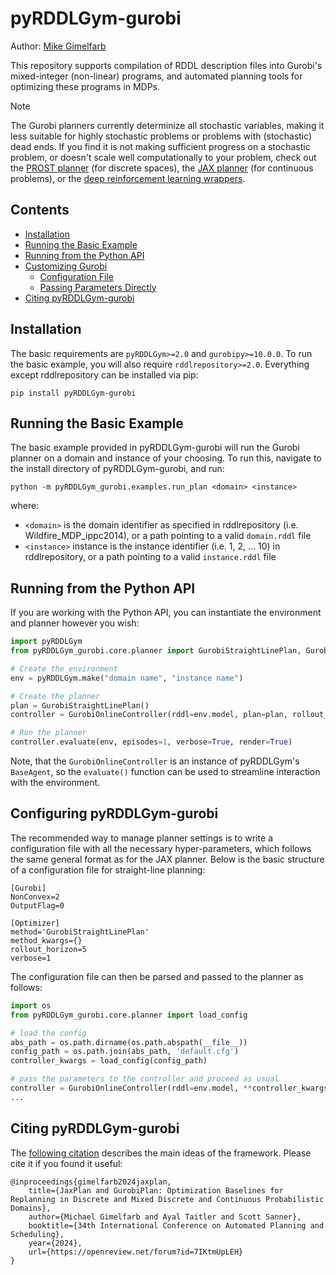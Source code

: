 # pyRDDLGym-gurobi

Author: [Mike Gimelfarb](https://mike-gimelfarb.github.io)

This repository supports compilation of RDDL description files into Gurobi's mixed-integer (non-linear) programs, and automated planning tools for optimizing these programs in MDPs.

> [!NOTE]  
> The Gurobi planners currently determinize all stochastic variables, making it less suitable for highly stochastic problems or problems with (stochastic) dead ends.
> If you find it is not making sufficient progress on a stochastic problem, or doesn't scale well computationally to your problem, check out the [PROST planner](https://github.com/pyrddlgym-project/pyRDDLGym-prost) (for discrete spaces), the [JAX planner](https://github.com/pyrddlgym-project/pyRDDLGym-jax) (for continuous problems), or the [deep reinforcement learning wrappers](https://github.com/pyrddlgym-project/pyRDDLGym-rl).


## Contents

- [Installation](#installation)
- [Running the Basic Example](#running-the-basic-example)
- [Running from the Python API](#running-from-the-python-api)
- [Customizing Gurobi](#customizing-gurobi)
  - [Configuration File](#configuration-file)
  - [Passing Parameters Directly](#passing-parameters-directly)
- [Citing pyRDDLGym-gurobi](#citing-pyrddlgym-gurobi)

## Installation

The basic requirements are ``pyRDDLGym>=2.0`` and ``gurobipy>=10.0.0``. 
To run the basic example, you will also require ``rddlrepository>=2.0``. Everything except rddlrepository can be installed via pip:

```shell
pip install pyRDDLGym-gurobi
```

## Running the Basic Example

The basic example provided in pyRDDLGym-gurobi will run the Gurobi planner on a domain and instance of your choosing.
To run this, navigate to the install directory of pyRDDLGym-gurobi, and run:

```shell
python -m pyRDDLGym_gurobi.examples.run_plan <domain> <instance>
```

where:
- ``<domain>`` is the domain identifier as specified in rddlrepository (i.e. Wildfire_MDP_ippc2014), or a path pointing to a valid ``domain.rddl`` file
- ``<instance>`` instance is the instance identifier (i.e. 1, 2, ... 10) in rddlrepository, or a path pointing to a valid ``instance.rddl`` file

## Running from the Python API

If you are working with the Python API, you can instantiate the environment and planner however you wish:

```python
import pyRDDLGym
from pyRDDLGym_gurobi.core.planner import GurobiStraightLinePlan, GurobiOnlineController

# Create the environment
env = pyRDDLGym.make("domain name", "instance name")

# Create the planner
plan = GurobiStraightLinePlan()
controller = GurobiOnlineController(rddl=env.model, plan=plan, rollout_horizon=5)

# Run the planner
controller.evaluate(env, episodes=1, verbose=True, render=True)
```

Note, that the ``GurobiOnlineController`` is an instance of pyRDDLGym's ``BaseAgent``, so the ``evaluate()`` function can be used to streamline interaction with the environment.

## Configuring pyRDDLGym-gurobi

The recommended way to manage planner settings is to write a configuration file with all the necessary hyper-parameters, which follows the same general format as for the JAX planner. Below is the basic structure of a configuration file for straight-line planning:

```shell
[Gurobi]
NonConvex=2
OutputFlag=0

[Optimizer]
method='GurobiStraightLinePlan'
method_kwargs={}
rollout_horizon=5
verbose=1
```

The configuration file can then be parsed and passed to the planner as follows:

```python
import os
from pyRDDLGym_gurobi.core.planner import load_config

# load the config
abs_path = os.path.dirname(os.path.abspath(__file__))
config_path = os.path.join(abs_path, 'default.cfg')
controller_kwargs = load_config(config_path)

# pass the parameters to the controller and proceed as usual
controller = GurobiOnlineController(rddl=env.model, **controller_kwargs)
...
```

## Citing pyRDDLGym-gurobi

The [following citation](https://ojs.aaai.org/index.php/ICAPS/article/view/31480) describes the main ideas of the framework. Please cite it if you found it useful:

```
@inproceedings{gimelfarb2024jaxplan,
    title={JaxPlan and GurobiPlan: Optimization Baselines for Replanning in Discrete and Mixed Discrete and Continuous Probabilistic Domains},
    author={Michael Gimelfarb and Ayal Taitler and Scott Sanner},
    booktitle={34th International Conference on Automated Planning and Scheduling},
    year={2024},
    url={https://openreview.net/forum?id=7IKtmUpLEH}
}
